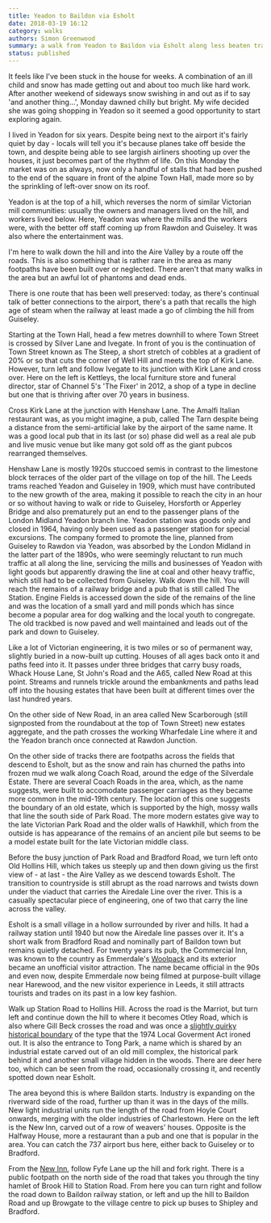 ```yaml
---
title: Yeadon to Baildon via Esholt
date: 2018-03-19 16:12
category: walks
authors: Simon Greenwood
summary: a walk from Yeadon to Baildon via Esholt along less beaten tracks
status: published
---
```


It feels like I've been stuck in the house for weeks. A combination of an ill child and snow has made getting out and about too much like hard work. After another weekend of sideways snow swishing in and out as if to say 'and another thing...', Monday dawned chilly but bright. My wife decided she was going shopping in Yeadon so it seemed a good opportunity to start exploring again.

I lived in Yeadon for six years. Despite being next to the airport it's fairly quiet by day - locals will tell you it's because planes take off beside the town, and despite being able to see largish airliners shooting up over the houses, it just becomes part of the rhythm of life. On this Monday the market was on as always, now only a handful of stalls that had been pushed to the end of the square in front of the alpine Town Hall, made more so by the sprinkling of left-over snow on its roof.

Yeadon is at the top of a hill, which reverses the norm of similar Victorian mill communities: usually the owners and managers lived on the hill, and workers lived below. Here, Yeadon was where the mills and the workers were, with the better off staff coming up from Rawdon and Guiseley. It was also where the entertainment was.

I'm here to walk down the hill and into the Aire Valley by a route off the roads. This is also something that is rather rare in the area as many footpaths have been built over or neglected. There aren't that many walks in the area but an awful lot of phantoms and dead ends.

There is one route that has been well preserved: today, as there's continual talk of better connections to the airport, there's a path that recalls the high age of steam when the railway at least made a go of climbing the hill from Guiseley.

Starting at the Town Hall, head a few metres downhill to where Town Street is crossed by Silver Lane and Ivegate. In front of you is the continuation of Town Street known as The Steep, a short stretch of cobbles at a gradient of 20% or so that cuts the corner of Well Hill and meets the top of Kirk Lane. However, turn left and follow Ivegate to its junction with Kirk Lane and cross over. Here on the left is Kettleys, the local furniture store and funeral director, star of Channel 5's 'The Fixer' in 2012, a shop of a type in decline but one that is thriving after over 70 years in business.

Cross Kirk Lane at the junction with Henshaw Lane. The Amalfi Italian restaurant was, as you might imagine, a pub, called The Tarn despite being a distance from the semi-artificial lake by the airport of the same name. It was a good local pub that in its last (or so) phase did well as a real ale pub and live music venue but like many got sold off as the giant pubcos rearranged themselves.

Henshaw Lane is mostly 1920s stuccoed semis in contrast to the limestone block terraces of the older part of the village on top of the hill. The Leeds trams reached Yeadon and Guiseley in 1909, which must have contributed to the new growth of the area, making it possible to reach the city in an hour or so without having to walk or ride to Guiseley, Horsforth or Apperley Bridge and also prematurely put an end to the passenger plans of the London Midland Yeadon branch line. Yeadon station was goods only and closed in 1964, having only been used as a passenger station for special excursions. The company formed to promote the line, planned from Guiseley to Rawdon via Yeadon, was absorbed by the London Midland in the latter part of the 1890s, who were seemingly reluctant to run much traffic at all along the line, servicing the mills and businesses of Yeadon with light goods but apparently drawing the line at coal and other heavy traffic, which still had to be collected from Guiseley.
Walk down the hill. You will reach the remains of a railway bridge and a pub that is still called The Station. Engine Fields is accessed down the side of the remains of the line and was the location of a small yard and mill ponds which has since become a popular area for dog walking and the local youth to congregate. The old trackbed is now paved and well maintained and leads out of the park and down to Guiseley.

Like a lot of Victorian engineering, it is two miles or so of permanent way, slightly buried in a now-built up cutting. Houses of all ages back onto it and paths feed into it. It passes under three bridges that carry busy roads, Whack House Lane, St John's Road and the A65, called New Road at this point. Streams and runnels trickle around the embankments and paths lead off into the housing estates that have been built at different times over the last hundred years.

On the other side of New Road, in an area called New Scarborough (still signposted from the roundabout at the top of Town Street) new estates aggregate, and the path crosses the working Wharfedale Line where it and the Yeadon branch once connected at Rawdon Junction.

On the other side of tracks there are footpaths across the fields that descend to Esholt, but as the snow and rain has churned the paths into frozen mud we walk along Coach Road, around the edge of the Silverdale Estate. There are several Coach Roads in the area, which, as the name suggests, were built to accomodate passenger carriages as they became more common in the mid-19th century. The location of this one suggests the boundary of an old estate, which is supported by the high, mossy walls that line the south side of Park Road. The  more modern estates give way to the late Victorian Park Road and the older walls of Hawkhill, which from the outside is has appearance of the remains of an ancient pile but seems to be a model estate built for the late Victorian middle class.

Before the busy junction of Park Road and Bradford Road, we turn left onto Old Hollins Hill, which takes us steeply up and then down giving us the first view of - at last - the Aire Valley as we descend towards Esholt. The transition to countryside is still abrupt as the road narrows and twists down under the viaduct that carries the Airedale Line over the river. This is a casually spectacular piece of engineering, one of two that carry the line across the valley.

Esholt is a small village in a hollow surrounded by river and hills. It had a railway station until 1940 but now the Airedale line passes over it. It's a short walk from Bradford Road and nominally part of Baildon town but remains quietly detached. For twenty years its pub, the Commercial Inn, was known to the country as Emmerdale's [Woolpack](the-woolpack-esholt.html) and its exterior became an unofficial visitor attraction. The name became official in the 90s and even now, despite Emmerdale now being filmed at purpose-built village near Harewood, and the new visitor experience in Leeds, it still attracts tourists and trades on its past in a low key fashion.

Walk up Station Road to Hollins Hill. Across the road is the Marriot, but turn left and continue down the hill to where it becomes Otley Road, which is also where Gill Beck crosses the road and was once a [slightly quirky historical boundary](the-bubble-in-the-aire.html) of the type that the 1974 Local Goverment Act ironed out. It is also the entrance to Tong Park, a name which is shared by an industrial estate carved out of an old mill complex, the historical park behind it and another small village hidden in the woods. There are deer here too, which can be seen from the road, occasionally crossing it, and recently spotted down near Esholt.

The area beyond this is where Baildon starts. Industry is expanding on the riverward side of the road, further up than it was in the days of the mills. New light industrial units run the length of the road from Hoyle Court onwards, merging with the older industries of Charlestown. Here on the left is the New Inn, carved out of a row of weavers' houses. Opposite is the Halfway House, more a restaurant than a pub and one that is popular in the area. You can catch the 737 airport bus here, either back to Guiseley or to Bradford.

From the [New Inn](the-new-inn-baildon.html), follow Fyfe Lane up the hill and fork right. There is a public footpath on the north side of the road that takes you through the tiny hamlet of Brook Hill to Station Road. From here you can turn right and follow the road down to Baildon railway station, or left and up the hill to Baildon Road and up Browgate to the village centre to pick up buses to Shipley and Bradford.
